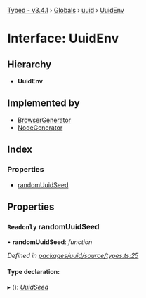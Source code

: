 [Typed - v3.4.1](../README.md) › [Globals](../globals.md) › [uuid](../modules/uuid.md) › [UuidEnv](uuid.uuidenv.md)

# Interface: UuidEnv

## Hierarchy

* **UuidEnv**

## Implemented by

* [BrowserGenerator](../classes/uuid.browsergenerator.md)
* [NodeGenerator](../classes/uuid.nodegenerator.md)

## Index

### Properties

* [randomUuidSeed](uuid.uuidenv.md#readonly-randomuuidseed)

## Properties

### `Readonly` randomUuidSeed

• **randomUuidSeed**: *function*

*Defined in [packages/uuid/source/types.ts:25](https://github.com/TylorS/typed-prelude/blob/cf24d7c0/packages/uuid/source/types.ts#L25)*

#### Type declaration:

▸ (): *[UuidSeed](../modules/uuid.md#uuidseed)*
